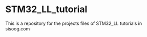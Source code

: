 # STM32_LL_tutorial
This is a repository for the projects files of STM32_LL tutorials in sisoog.com
